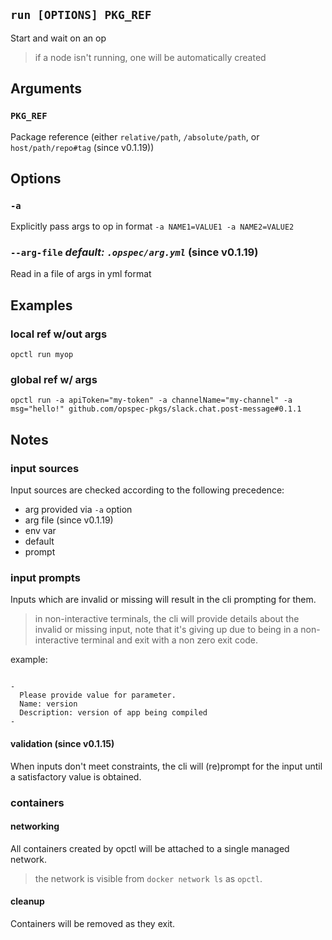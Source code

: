 ## `run [OPTIONS] PKG_REF`

Start and wait on an op

> if a node isn't running, one will be automatically created

## Arguments

### `PKG_REF`
Package reference (either `relative/path`, `/absolute/path`, or `host/path/repo#tag` (since v0.1.19))

## Options

### `-a`
Explicitly pass args to op in format `-a NAME1=VALUE1 -a NAME2=VALUE2`

### `--arg-file` *default: `.opspec/arg.yml`* (since v0.1.19)
Read in a file of args in yml format

## Examples

### local ref w/out args
```shell
opctl run myop
```

### global ref w/ args
```shell
opctl run -a apiToken="my-token" -a channelName="my-channel" -a msg="hello!" github.com/opspec-pkgs/slack.chat.post-message#0.1.1
```

## Notes

### input sources

Input sources are checked according to the following precedence:

- arg provided via `-a` option
- arg file (since v0.1.19)
- env var
- default
- prompt

### input prompts

Inputs which are invalid or missing will result in the cli prompting for
them.

> in non-interactive terminals, the cli will provide details about the
> invalid or missing input, note that it's giving up due to being in a
> non-interactive terminal and exit with a non zero exit code.

example:

```shell

-
  Please provide value for parameter.
  Name: version
  Description: version of app being compiled
-
```

#### validation (since v0.1.15)

When inputs don't meet constraints, the cli will (re)prompt for the
input until a satisfactory value is obtained.

### containers

#### networking

All containers created by opctl will be attached to a single managed
network.

> the network is visible from `docker network ls` as `opctl`.

#### cleanup

Containers will be removed as they exit.
